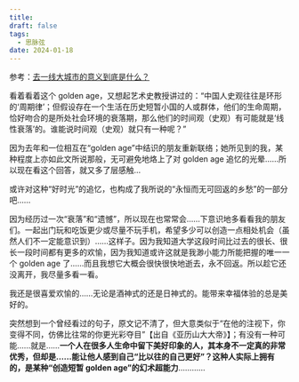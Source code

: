 ```yaml
---
title: 
draft: false
tags:
  - 思脉弦
date: 2024-01-18
---
```

 

参考：[去一线大城市的意义到底是什么？](https://www.zhihu.com/question/48148522/answer/3307165632?utm_psn=1791626389239238657)

看着看着这个 golden age，又想起艺术史教授讲过的：“中国人史观往往是环形的‘周期律’；但假设存在一个生活在历史短暂小国的人或群体，他们的生命周期，恰好吻合的是所处社会环境的衰落期，那么他们的时间观（史观）有可能就是‘线性衰落’的。谁能说时间观（史观）就只有一种呢？”

因为去年和一位相互在“golden age”中结识的朋友重新联络；她所见到的我，某种程度上亦如此文所说那般，无可避免地烙上了对 golden age 追忆的光晕……所以现在看这个回答，就又多了层感触…

或许对这种“好时光”的追忆，也构成了我所说的“永恒而无可回返的乡愁”的一部分吧……

因为经历过一次“衰落”和“遗憾”，所以现在也常常会……下意识地多看看我的朋友们。一起出门玩和吃饭更少或尽量不玩手机，希望多少可以创造一点相处机会（虽然人们不一定能意识到）……这样子。因为我知道大学这段时间比过去的很长、很长一段时间都有更多的欢愉，因为我知道或许这就是我渺小能力所能把握的唯一一个 golden age 了……而且我想它大概会很快很快地逝去，永不回返。所以趁它还没离开，我尽量多看一看。

我还是很喜爱欢愉的……无论是酒神式的还是日神式的。能带来幸福体验的总是美好的。

突然想到一个曾经看过的句子，原文记不清了，但大意类似于“在他的注视下，你变得不同，仿佛比往常的你更光彩夺目”【出自《亚历山大大帝》】；有没有一种可能……就是……**一个人在很多人生命中留下美好印象的人，其本身不一定真的非常优秀，但却是……能让他人感到自己“比以往的自己更好”？这种人实际上拥有的，是某种“创造短暂 golden age”的幻术超能力**…………